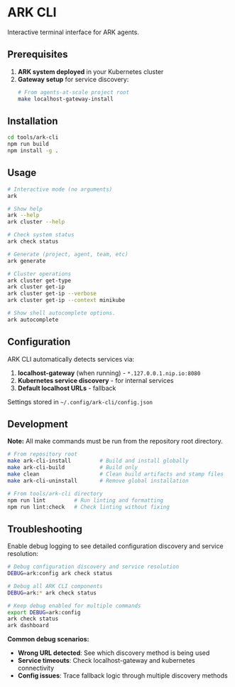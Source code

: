 # ARK CLI

Interactive terminal interface for ARK agents.

## Prerequisites

1. **ARK system deployed** in your Kubernetes cluster
2. **Gateway setup** for service discovery:
   ```bash
   # From agents-at-scale project root
   make localhost-gateway-install
   ```

## Installation

```bash
cd tools/ark-cli
npm run build
npm install -g .
```

## Usage

```bash
# Interactive mode (no arguments)
ark

# Show help
ark --help
ark cluster --help

# Check system status
ark check status

# Generate (project, agent, team, etc)
ark generate

# Cluster operations
ark cluster get-type
ark cluster get-ip
ark cluster get-ip --verbose
ark cluster get-ip --context minikube

# Show shell autocomplete options.
ark autocomplete
```

## Configuration

ARK CLI automatically detects services via:

1. **localhost-gateway** (when running) - `*.127.0.0.1.nip.io:8080`
2. **Kubernetes service discovery** - for internal services
3. **Default localhost URLs** - fallback

Settings stored in `~/.config/ark-cli/config.json`

## Development

**Note:** All make commands must be run from the repository root directory.

```bash
# From repository root
make ark-cli-install         # Build and install globally
make ark-cli-build           # Build only
make clean                   # Clean build artifacts and stamp files
make ark-cli-uninstall       # Remove global installation

# From tools/ark-cli directory
npm run lint         # Run linting and formatting
npm run lint:check   # Check linting without fixing
```

## Troubleshooting

Enable debug logging to see detailed configuration discovery and service resolution:

```bash
# Debug configuration discovery and service resolution
DEBUG=ark:config ark check status

# Debug all ARK CLI components
DEBUG=ark:* ark check status

# Keep debug enabled for multiple commands
export DEBUG=ark:config
ark check status
ark dashboard
```

**Common debug scenarios:**

- **Wrong URL detected**: See which discovery method is being used
- **Service timeouts**: Check localhost-gateway and kubernetes connectivity
- **Config issues**: Trace fallback logic through multiple discovery methods
